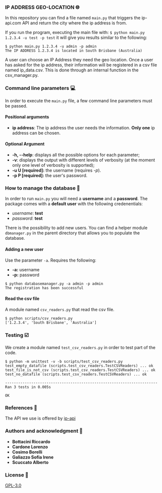 

### IP ADDRESS GEO-LOCATION :globe_with_meridians:

In this repository you can find a file named ```main.py``` that triggers the ip-api.com API and return the city where the ip address is from. 

If you run the program, executing the main file with: ```$ python main.py 1.2.3.4 -u test -p test``` it will  give you results similar to the following: 

```
$ python main.py 1.2.3.4 -u admin -p admin
The IP ADDRESS 1.2.3.4 is located in South Brisbane (Australia)
```

A user can choose an IP Address they need the geo location. Once a user has asked for the ip address, their information will be registered in a csv file named ip_data.csv. This is done through an internal function in the csv_manager.py.

### Command line parameters :computer:
In order to execute the ```main.py``` file, a few command line parameters must be passed.
#### Positional arguments
- **ip address**: The ip address the user needs the information. **Only one** ip address can be chosen.

#### Optional Argument
- **-h, --help**: displays all the possible options for each parameter; 
- **-v**:  displays the output with different levels of verbosity (at the moment only one level of verbosity is supported);
- **-u U [required]:** the username (requires *-p*).  
- **-p P [required]:** the user's password.

### How to manage the database :busts_in_silhouette:
In order to run ```main.py``` you will need a **username** and a **password**. The package comes with a **default user** with the following credenentials:
- *username*: **test**
- *password*: **test**

There is the possibility to add new users. You can find a helper module ```dbmanager.py``` in the parent directory that allows you to populate the database.

#### Adding a new user
Use the parameter ```-a```. Requires the following:
 - **-a:** username 
 - **-p:** password
```
$ python databasemanager.py -a admin -p admin 
The registration has been successful
```

#### Read the csv file
A module named ```csv_readers.py``` that read the csv file.

```
$ python scripts/csv_readers.py
['1.2.3.4', 'South Brisbane', 'Australia']
```

### Testing :ballot_box_with_check:
We create a  module named ```test_csv_readers.py``` in order to test part of the code.

```
$ python -m unittest -v -b scripts/test_csv_readers.py
test_empty_datafile (scripts.test_csv_readers.TestCSVReaders) ... ok
test_file_is_not_csv (scripts.test_csv_readers.TestCSVReaders) ... ok
test_no_datafile (scripts.test_csv_readers.TestCSVReaders) ... ok

----------------------------------------------------------------------
Ran 3 tests in 0.005s

OK
```

### References :green_book:
The API we use is offered by [ip-api](https://ip-api.com/docs/api:json)

### Authors and acknowledgment :busts_in_silhouette:
- **Bottacini Riccardo**
- **Cardone Lorenzo**
- **Cosimo Borelli**
- **Galiazzo Sofia Irene**
- **Scuccato Alberto**

### License :page_facing_up:
[GPL-3.0](https://choosealicense.com/licenses/gpl-3.0/)


